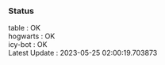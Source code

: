 ### Status


table : OK  
hogwarts : OK  
icy-bot : OK  
Latest Update : 2023-05-25 02:00:19.703873
